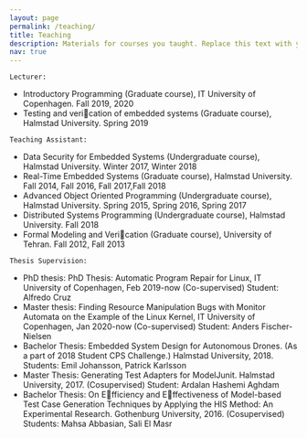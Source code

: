 ```yaml
---
layout: page
permalink: /teaching/
title: Teaching
description: Materials for courses you taught. Replace this text with your description.
nav: true
---
```

`Lecturer:`
- Introductory Programming (Graduate course), IT University of Copenhagen.
Fall 2019, 2020
- Testing and verication of embedded systems (Graduate course), Halmstad University.
Spring 2019

`Teaching Assistant:`
- Data Security for Embedded Systems (Undergraduate course), Halmstad University.
Winter 2017, Winter 2018
- Real-Time Embedded Systems (Graduate course), Halmstad University.
Fall 2014, Fall 2016, Fall 2017,Fall 2018
- Advanced Object Oriented Programming (Undergraduate course), Halmstad University.
Spring 2015, Spring 2016, Spring 2017
- Distributed Systems Programming (Undergraduate course), Halmstad University.
Fall 2018
- Formal Modeling and Verication (Graduate course), University of Tehran.
Fall 2012, Fall 2013

`Thesis Supervision:`
- PhD thesis: PhD Thesis: Automatic Program Repair for Linux, IT University of Copenhagen,
Feb 2019-now (Co-supervised) Student: Alfredo Cruz
- Master thesis: Finding Resource Manipulation Bugs with Monitor Automata on the Example of
the Linux Kernel, IT University of Copenhagen, Jan 2020-now (Co-supervised) Student: Anders
Fischer-Nielsen
- Bachelor Thesis: Embedded System Design for Autonomous Drones. (As a part of 2018 Student
CPS Challenge.) Halmstad University, 2018.
Students: Emil Johansson, Patrick Karlsson
- Master Thesis: Generating Test Adapters for ModelJunit. Halmstad University, 2017. (Cosupervised)
Student: Ardalan Hashemi Aghdam
- Bachelor Thesis: On Efficiency and Effectiveness of Model-based Test Case Generation Techniques
by Applying the HIS Method: An Experimental Research. Gothenburg University, 2016. (Cosupervised)
Students: Mahsa Abbasian, Sali El Masr
